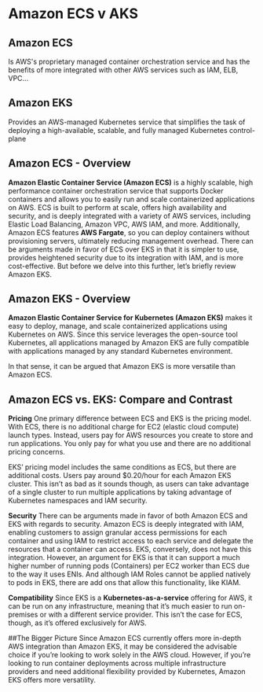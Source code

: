 # Amazon ECS v AKS
## Amazon ECS
Is AWS's proprietary managed container orchestration service and has the benefits of more integrated with other AWS services such as IAM, ELB, VPC... 
## Amazon EKS
Provides an AWS-managed Kubernetes service that simplifies the task of deploying a high-available, scalable, and fully managed Kubernetes control-plane

## Amazon ECS - Overview
**Amazon Elastic Container Service (Amazon ECS)** is a highly scalable, high performance container orchestration service that supports Docker containers and allows you to easily run and scale containerized applications on AWS. 
ECS is built to perform at scale, offers high availability and security, and is deeply integrated with a variety of AWS services, including Elastic Load Balancing, Amazon VPC, AWS IAM, and more. 
Additionally, Amazon ECS features **AWS Fargate**, so you can deploy containers without provisioning servers, ultimately reducing management overhead.
There can be arguments made in favor of ECS over EKS in that it is simpler to use, provides heightened security due to its  integration with IAM, and is more cost-effective. But before we delve into this further, let’s briefly review Amazon EKS.

## Amazon EKS - Overview
**Amazon Elastic Container Service for Kubernetes (Amazon EKS)** makes it easy to deploy, manage, and scale containerized applications using Kubernetes on AWS. Since this service leverages the open-source tool Kubernetes, all applications managed by Amazon EKS are fully compatible with applications managed by any standard Kubernetes environment. 

In that sense, it can be argued that Amazon EKS is more versatile than Amazon ECS.

## Amazon ECS vs. EKS: Compare and Contrast

**Pricing**
One primary difference between ECS and EKS is the pricing model.
With ECS, there is no additional charge for EC2 (elastic cloud compute) launch types. Instead, users pay for AWS resources you create to store and run applications. You only pay for what you use and there are no additional pricing concerns.

EKS’ pricing model includes the same conditions as ECS, but there are additional costs. Users pay around $0.20/hour for each Amazon EKS cluster. This isn’t as bad as it sounds though, as users can take advantage of a single cluster to run multiple applications by taking advantage of Kubernetes namespaces and IAM security.

**Security**
There can be arguments made in favor of both Amazon ECS and EKS with regards to security. Amazon ECS is deeply integrated with IAM, enabling customers to assign granular access permissions for each container and using IAM to restrict access to each service and delegate the resources that a container can access. 
EKS, conversely, does not have this integration.  However, an argument for EKS is that it can support a much higher number of running pods (Containers) per EC2 worker than ECS due to the way it uses ENIs. And although IAM Roles cannot be applied natively to pods in EKS, there are add ons that allow this functionality, like KIAM.

**Compatibility**
Since EKS is a **Kubernetes-as-a-service** offering for AWS, it can be run on any infrastructure, meaning that it’s much easier to run on-premises or with a different service provider. This isn’t the case for ECS, though, as it’s offered exclusively for AWS.

##The Bigger Picture
Since Amazon ECS currently offers more in-depth AWS integration than Amazon EKS, it may be considered the advisable choice if you’re looking to work solely in the AWS cloud. However, if you’re looking to run container deployments across multiple infrastructure providers and need additional flexibility provided by Kubernetes, Amazon EKS offers more versatility.

